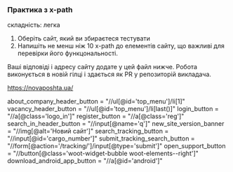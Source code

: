 ### Практика з x-path
складність: легка

1. Оберіть сайт, який ви збираєтеся тестувати
2. Напишіть не менш ніж 10 x-path до елементів сайту, що важливі для перевірки його функцональності.

Ваші відповіді і адресу сайту додате у цей файл нижче.
Робота виконується в новій гілці і здається як PR у репозиторій викладача.


https://novaposhta.ua/

about_company_header_button = "//ul[@id='top_menu']/li[1]"
vacancy_header_button = "//ul[@id='top_menu']/li[last()]"
login_button = "//a[@class='logo_in']"
register_button = "//a[@class='reg']"
search_in_header_button = "//input[@name='q']"
new_site_version_banner = "//img[@alt='Новий сайт']"
search_tracking_button = "//input[@id='cargo_number']"
submit_tracking_search_button = "//form[@action='/tracking/']/input[@type='submit']"
open_support_button = "//button[@class='woot-widget-bubble woot-elements--right']"
download_android_app_button = "//a[@id='android']"
